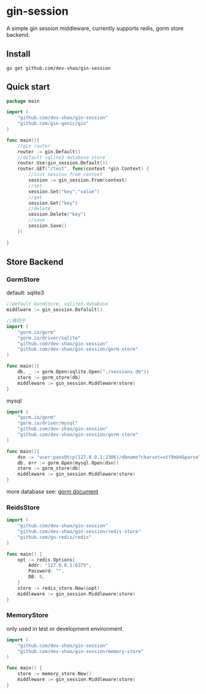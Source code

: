 # gin-session
A simple gin session middleware, currently supports redis, gorm store backend.

## Install

```
go get github.com/dev-shao/gin-session
```
## Quick start
```go
package main

import (
    "github.com/dev-shao/gin-session"
    "github.com/gin-gonic/gin"
)

func main(){
    //gin router
    router := gin.Default()
    //default sqlite3 database store
    router.Use(gin_session.Default())
    router.GET("/test", func(context *gin.Context) {
        //init session from context
        session := gin_session.From(context)
        //set
        session.Set("key","value")
        //get
        session.Get("key")
        //delete
        session.Delete("key")
        //save
        session.Save()
	})
	
}
```


## Store Backend
### GormStore
default: sqlite3
```go
//default GormStore, sqlite3 database
middlware := gin_session.Defalult()

//等同于
import (
    "gorm.io/gorm"
    "gorm.io/driver/sqlite"
    "github.com/dev-shao/gin-session"
    "github.com/dev-shao/gin-session/gorm-store"
)

func main(){
    db, _ := gorm.Open(sqlite.Open("./sessions.db"))
    store := gorm_store(db)
    middleware := gin_session.Middleware(store)
}
```
mysql
```go
import (
    "gorm.io/gorm"
    "gorm.io/driver/mysql"
    "github.com/dev-shao/gin-session"
    "github.com/dev-shao/gin-session/gorm-store"
)

func main(){
    dsn := "user:pass@tcp(127.0.0.1:3306)/dbname?charset=utf8mb4&parseTime=True&loc=Local"
    db, err := gorm.Open(mysql.Open(dsn))
    store := gorm_store(db)
    middleware := gin_session.Middleware(store)
}

```
more database see: [gorm document](https://gorm.io/docs/connecting_to_the_database.html)

### ReidsStore
```go
import (
    "github.com/dev-shao/gin-session"
    "github.com/dev-shao/gin-session/redis-store"
    "github.com/go-redis/redis"
)

func main() {
    opt := redis.Options{
        Addr: "127.0.0.1:6379",
        Password: "",
        DB: 0,
	}
	store := redis_store.New(&opt)
	middleware := gin_session.Middleware(store)
}
```
### MemoryStore
only used in test or development environment
```go
import (
    "github.com/dev-shao/gin-session"
    "github.com/dev-shao/gin-session/memory-store"
)

func main() {
	store := memory_store.New()
	middleware := gin_session.Middleware(store)
}
```
